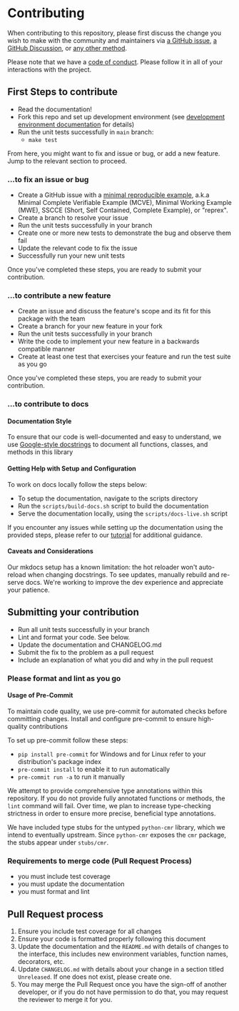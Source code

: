 # Contributing

When contributing to this repository, please first discuss the change you wish to make
with the community and maintainers via
[a GitHub issue](https://github.com/nsidc/earthaccess/issues),
[a GitHub Discussion](https://github.com/nsidc/earthaccess/discussions),
or [any other method](our-meet-ups.md).

Please note that we have a [code of conduct](./code-of-conduct.md). Please follow it in all of your interactions with the project.

## First Steps to contribute

- Read the documentation!
- Fork this repo and set up development environment (see
  [development environment documentation](./development.md) for details)
- Run the unit tests successfully in `main` branch:
    - `make test`

From here, you might want to fix and issue or bug, or add a new feature.  Jump to the
relevant section to proceed.

### ...to fix an issue or bug

- Create a GitHub issue with a
  [minimal reproducible example](https://en.wikipedia.org/wiki/Minimal_reproducible_example),
  a.k.a Minimal Complete Verifiable Example (MCVE), Minimal Working Example (MWE),
  SSCCE (Short, Self Contained, Complete Example), or "reprex".
- Create a branch to resolve your issue
- Run the unit tests successfully in your branch
- Create one or more new tests to demonstrate the bug and observe them fail
- Update the relevant code to fix the issue
- Successfully run your new unit tests

Once you've completed these steps, you are ready to submit your contribution.

### ...to contribute a new feature

- Create an issue and discuss the feature's scope and its fit for this package with the team
- Create a branch for your new feature in your fork
- Run the unit tests successfully in your branch
- Write the code to implement your new feature in a backwards compatible manner
- Create at least one test that exercises your feature and run the test suite as you go

Once you've completed these steps, you are ready to submit your contribution.


### ...to contribute to docs

####  Documentation Style

To ensure that our code is well-documented and easy to understand, we use [Google-style docstrings](https://sphinxcontrib-napoleon.readthedocs.io/en/latest/example_google.html) to document all functions, classes, and methods in this library

#### Getting Help with Setup and Configuration

To work on docs locally follow the steps below:

- To setup the documentation, navigate to the scripts directory
- Run the `scripts/build-docs.sh` script to build the documentation
- Serve the documentation locally, using the `scripts/docs-live.sh` script

If you encounter any issues while setting up the documentation using the provided steps, please refer to our [tutorial]( https://www.youtube.com/watch?v=mNjlMZ4F3So) for additional guidance.

#### Caveats and Considerations

Our mkdocs setup has a known limitation: the hot reloader won't auto-reload when changing docstrings. To see updates, manually rebuild and re-serve docs. We're working to improve the dev experience and appreciate your patience.


## Submitting your contribution

- Run all unit tests successfully in your branch
- Lint and format your code.  See below.
- Update the documentation and CHANGELOG.md
- Submit the fix to the problem as a pull request
- Include an explanation of what you did and why in the pull request

### Please format and lint as you go


#### Usage of Pre-Commit

To maintain code quality, we use pre-commit for automated checks before committing changes. Install and configure pre-commit to ensure high-quality contributions

To set up pre-commit follow these steps:

- `pip install pre-commit` for Windows and for Linux refer to your distribution's package index
- `pre-commit install` to enable it to run automatically
- `pre-commit run -a`  to run it manually

We attempt to provide comprehensive type annotations within this repository. If you do not provide fully annotated functions or methods, the `lint` command will fail.  Over time, we plan to increase type-checking strictness in order to ensure more precise, beneficial type annotations.

We have included type stubs for the untyped `python-cmr` library, which we intend to eventually upstream.  Since `python-cmr` exposes the `cmr` package, the stubs appear under `stubs/cmr`.

### Requirements to merge code (Pull Request Process)

- you must include test coverage
- you must update the documentation
- you must format and lint

## Pull Request process

1. Ensure you include test coverage for all changes
2. Ensure your code is formatted properly following this document
3. Update the documentation and the `README.md` with details of changes to the
   interface, this includes new environment variables, function names,
   decorators, etc.
4. Update `CHANGELOG.md` with details about your change in a section titled
   `Unreleased`. If one does not exist, please create one.
5. You may merge the Pull Request once you have the sign-off of another
   developer, or if you do not have permission to do that, you may request the
   reviewer to merge it for you.
